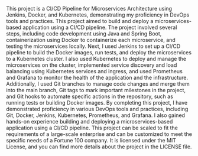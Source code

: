 This project is a CI/CD Pipeline for Microservices Architecture using Jenkins, Docker, and Kubernetes, demonstrating my proficiency in DevOps tools and practices.
This project aimed to build and deploy a microservices-based application using a CI/CD pipeline. The project involved several steps, including code development using Java and Spring Boot, containerization using Docker to containerize each microservice, and testing the microservices locally.
Next, I used Jenkins to set up a CI/CD pipeline to build the Docker images, run tests, and deploy the microservices to a Kubernetes cluster. I also used Kubernetes to deploy and manage the microservices on the cluster, implemented service discovery and load balancing using Kubernetes services and ingress, and used Prometheus and Grafana to monitor the health of the application and the infrastructure.
Additionally, I used Git branches to manage code changes and merge them into the main branch, Git tags to mark important milestones in the project, and Git hooks to automate specific actions in the repository, such as running tests or building Docker images.
By completing this project, I have demonstrated proficiency in various DevOps tools and practices, including Git, Docker, Jenkins, Kubernetes, Prometheus, and Grafana. I also gained hands-on experience building and deploying a microservices-based application using a CI/CD pipeline.
This project can be scaled to fit the requirements of a large-scale enterprise and can be customized to meet the specific needs of a Fortune 100 company. It is licensed under the MIT License, and you can find more details about the project in the LICENSE file.